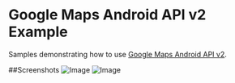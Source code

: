 Google Maps Android API v2 Example
===================================

Samples demonstrating how to use 
[Google Maps Android API v2](https://developers.google.com/maps/documentation/android/).

##Screenshots
![Image](https://github.com/vladv75/GoogleAPIexample/tree/master/Screenshots/device-2016-05-30-214223.png)
![Image](https://github.com/vladv75/GoogleAPIexample/tree/master/Screenshots/device-2016-05-30-214244.png)
